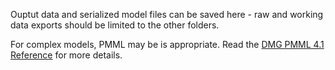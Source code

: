 Ouptut data and serialized model files can be saved here - raw and working data exports should be limited to the other folders.

For complex models, PMML may be is appropriate. Read the [DMG PMML 4.1 Reference](http://dmg.org/v4-1/GeneralStructure.html) for more details.
